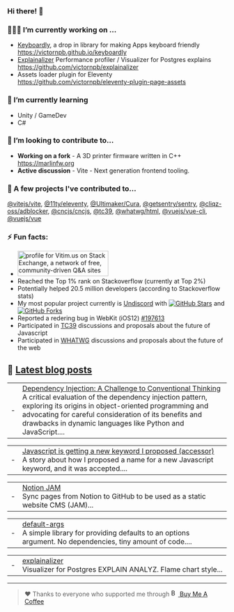 ### Hi there! 👋

### 🧑🏻‍💻 I’m currently working on ...
  - [Keyboardly](https://victornpb.github.io/keyboardly/), a drop in library for making Apps keyboard friendly  
    https://victornpb.github.io/keyboardly
  - [Explainalizer](https://github.com/victornpb/explainalizer) Performance profiler / Visualizer for Postgres explains  
    https://github.com/victornpb/explainalizer
  - Assets loader plugin for Eleventy  
    https://github.com/victornpb/eleventy-plugin-page-assets
### 🌱 I’m currently learning 
  - Unity / GameDev
  - C#
### 🤝 I’m looking to contribute to...
  - **Working on a fork** - A 3D printer firmware written in C++
    https://marlinfw.org
  - **Active discussion** - Vite - Next generation frontend tooling.
### 🥰 A few projects I've contributed to...
  [@vitejs/vite](https://github.com/vitejs/vite), [@11ty/eleventy](https://github.com/11ty/eleventy), [@Ultimaker/Cura](https://github.com/Ultimaker/Cura), [@getsentry/sentry](https://github.com/getsentry/sentry), [@cliqz-oss/adblocker](https://github.com/cliqz-oss/adblocker), [@cncjs/cncjs](https://github.com/cncjs/cncjs), [@tc39](https://github.com/tc39/), [@whatwg/html](https://github.com/whatwg/html), [@vuejs/vue-cli](https://github.com/vuejs/vue-cli), [@vuejs/vue](https://github.com/vuejs/vue)

### ⚡ Fun facts: 
  - <a href="https://stackoverflow.com/users/938822/vitim-us">
     <img src="https://stackexchange.com/users/flair/903303.png?theme=dark" width="208" height="58" alt="profile for Vitim.us on Stack Exchange, a network of free, community-driven Q&amp;A sites" title="profile for Vitim.us on Stack Exchange, a network of free, community-driven Q&amp;A sites"><br>
    </a>  
  - Reached the Top 1% rank on Stackoverflow (currently at Top 2%)
  - Potentially helped 20.5 million developers (according to Stackoverflow stats) 
  - My most popular project currently is [Undiscord](https://github.com/victornpb/undiscord) with [![GitHub Stars](https://img.shields.io/github/stars/victornpb/undiscord?style=flat-square)](https://github.com/victornpb/undiscord/stargazers) and 
[![GitHub Forks](https://img.shields.io/github/forks/victornpb/undiscord?style=flat-square)](https://github.com/victornpb/undiscord/network/members)
  - Reported a redering bug in WebKit (iOS12) [#197613](https://bug-197613-attachments.webkit.org/attachment.cgi?id=369123)
  - Participated in [TC39](https://github.com/tc39) discussions and proposals about the future of Javascript
  - Participated in [WHATWG](https://participate.whatwg.org) discussions and proposals about the future of the web


## 📝 [Latest blog posts](https://www.vitim.us/?utm_source=github_profile)

<!--START_SECTION:feed-->  
<!--END_SECTION:feed-->

<!-- BLOG-POST-LIST:START --><table><tr><td>-</td><td><a href="https://www.vitim.us/dependency-injection-a-challenge-to-conventional-thinking/">Dependency Injection: A Challenge to Conventional Thinking</a> <br> A critical evaluation of the dependency injection pattern, exploring its origins in object-oriented programming and advocating for careful consideration of its benefits and drawbacks in dynamic languages like Python and JavaScript.... </td></tr></table>
<table><tr><td>-</td><td><a href="https://www.vitim.us/javascript-is-getting-a-new-keyword-i-proposed-accessor/">Javascript is getting a new keyword I proposed (accessor)</a> <br> A story about how I proposed a name for a new Javascript keyword, and it was accepted.... </td></tr></table>
<table><tr><td>-</td><td><a href="https://www.vitim.us/notion-jam/">Notion JAM</a> <br> Sync pages from Notion to GitHub to be used as a static website CMS (JAM)... </td></tr></table>
<table><tr><td>-</td><td><a href="https://www.vitim.us/default-args/">default-args</a> <br> A simple library for providing defaults to an options argument. No dependencies, tiny amount of code.... </td></tr></table>
<table><tr><td>-</td><td><a href="https://www.vitim.us/explainalizer/">explainalizer</a> <br> Visualizer for Postgres EXPLAIN ANALYZ. Flame chart style... </td></tr></table>
<!-- BLOG-POST-LIST:END -->

----

> ❤️ Thanks to everyone who supported me through 
    <a href="https://www.buymeacoffee.com/vitim" target="_blank" rel="noreferrer nofollow">
      <img src="https://www.buymeacoffee.com/assets/img/bmc-meta-new/new/favicon.png" alt="Buy Me A Coffee" height="16" > Buy Me A Coffee
    </a>
